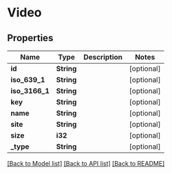 # Video

## Properties

Name | Type | Description | Notes
------------ | ------------- | ------------- | -------------
**id** | **String** |  | [optional] 
**iso_639_1** | **String** |  | [optional] 
**iso_3166_1** | **String** |  | [optional] 
**key** | **String** |  | [optional] 
**name** | **String** |  | [optional] 
**site** | **String** |  | [optional] 
**size** | **i32** |  | [optional] 
**_type** | **String** |  | [optional] 

[[Back to Model list]](../README.md#documentation-for-models) [[Back to API list]](../README.md#documentation-for-api-endpoints) [[Back to README]](../README.md)


